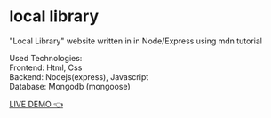 # local library

"Local Library" website written in in Node/Express using mdn tutorial

Used Technologies:  
Frontend: Html, Css  
Backend: Nodejs(express), Javascript  
Database: Mongodb (mongoose)

[LIVE DEMO 👈]()
